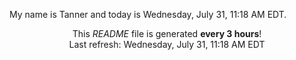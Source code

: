 My name is Tanner and today is Wednesday, July 31, 11:18 AM EDT.

<p align="center">This <i>README</i> file is generated <b>every 3 hours</b>!</br>Last refresh: Wednesday, July 31, 11:18 AM EDT<br /></p>
